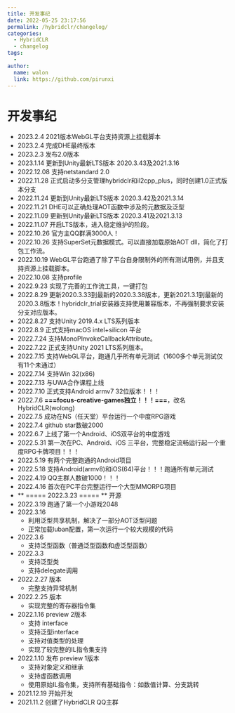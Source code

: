```yaml
---
title: 开发事纪
date: 2022-05-25 23:17:56
permalink: /hybridclr/changelog/
categories:
  - HybridCLR
  - changelog
tags:
  - 
author: 
  name: walon
  link: https://github.com/pirunxi
---
```


# 开发事纪

- 2023.2.4 2021版本WebGL平台支持资源上挂载脚本
- 2023.2.4 完成DHE最终版本
- 2023.2.3 发布2.0版本
- 2023.1.14 更新到Unity最新LTS版本 2020.3.43及2021.3.16
- 2022.12.08 支持netstandard 2.0
- 2022.11.28 正式启动多分支管理hybridclr和il2cpp_plus，同时创建1.0正式版本分支
- 2022.11.24 更新到Unity最新LTS版本 2020.3.42及2021.3.14
- 2022.11.21 DHE可以正确处理AOT函数中涉及的元数据及泛型
- 2022.11.09 更新到Unity最新LTS版本 2020.3.41及2021.3.13
- 2022.11.07 开启LTS版本，进入稳定维护的阶段。
- 2022.10.26 官方主QQ群满3000人！
- 2022.10.26 支持SuperSet元数据模式。可以直接加载原始AOT dll，简化了打包工作流。
- 2022.10.19 WebGL平台跑通了除了平台自身限制外的所有测试用例，并且支持资源上挂载脚本。
- 2022.10.08 支持profile
- 2022.9.23 实现了完善的工作流工具，一键打包
- 2022.8.29 更新2020.3.33到最新的2020.3.38版本，更新2021.3.1到最新的2020.3.8版本！hybridclr_trial安装器支持使用兼容版本，不再强制要求安装分支对应版本。
- 2022.8.27 支持Unity 2019.4.x LTS系列版本
- 2022.8.9 正式支持macOS intel+silicon 平台
- 2022.7.24 支持MonoPInvokeCallbackAttribute。
- 2022.7.22 正式支持Unity 2021 LTS系列版本。
- 2022.7.15 支持WebGL平台，跑通几乎所有单元测试（1600多个单元测试仅有11个未通过）
- 2022.7.14 支持Win 32(x86)
- 2022.7.13 与UWA合作课程上线
- 2022.7.10 正式支持Android armv7 32位版本！！！
- 2022.7.6 **===focus-creative-games独立！！！===**，改名HybridCLR(wolong)
- 2022.7.5 成功在NS（任天堂）平台运行一个中度RPG游戏
- 2022.7.4 github star数破2000
- 2022.6.7 上线了第一个Android、iOS双平台的中度游戏
- 2022.5.31 第一次在PC、Android、iOS 三平台，完整稳定流畅运行起一个重度RPG卡牌项目！！！
- 2022.5.19 有两个完整跑通的Android项目
- 2022.5.18 支持Android(armv8)和iOS(64)平台！！！跑通所有单元测试
- 2022.4.19 QQ主群人数破1000！！！
- 2022.4.16 首次在PC平台完整运行一个大型MMORPG项目
- ** ===== 2022.3.23 ===== ** 开源
- 2022.3.19 跑通了第一个小游戏2048
- 2022.3.16
  - 利用泛型共享机制，解决了一部分AOT泛型问题
  - 正常加载luban配置，第一次运行一个较大规模的代码
- 2022.3.6
  - 支持泛型函数（普通泛型函数和虚泛型函数）
- 2022.3.3
  - 支持泛型类
  - 支持delegate调用
- 2022.2.27 版本
  - 完整支持异常机制
- 2022.2.25 版本
  - 实现完整的寄存器指令集
- 2022.1.16 preview 2版本
  - 支持 interface
  - 支持泛型interface
  - 支持对值类型的处理
  - 实现了较完整的IL指令集支持
- 2022.1.10 发布 preview 1版本
  - 支持对象定义和继承
  - 支持虚函数调用
  - 使用原始IL指令集，支持所有基础指令：如数值计算、分支跳转
- 2021.12.19 开始开发
- 2021.11.2 创建了HybridCLR QQ主群




